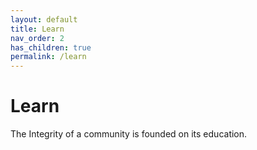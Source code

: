 ```yaml
---
layout: default
title: Learn
nav_order: 2
has_children: true
permalink: /learn
---
```


# Learn

The Integrity of a community is founded on its education.